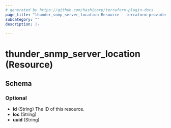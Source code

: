 ```yaml
---
# generated by https://github.com/hashicorp/terraform-plugin-docs
page_title: "thunder_snmp_server_location Resource - terraform-provider-thunder"
subcategory: ""
description: |-
  
---
```


# thunder_snmp_server_location (Resource)





<!-- schema generated by tfplugindocs -->
## Schema

### Optional

- **id** (String) The ID of this resource.
- **loc** (String)
- **uuid** (String)


